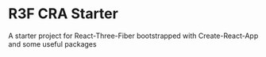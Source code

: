 # R3F CRA Starter
 A starter project for React-Three-Fiber bootstrapped with Create-React-App and some useful packages

